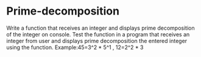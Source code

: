 # Prime-decomposition
Write a function that receives an integer and displays prime decomposition of the integer on console. Test the function in a program that receives an integer from user and displays prime decomposition the entered integer using the function. Example:45=3^2 * 5^1 , 12=2^2 * 3
